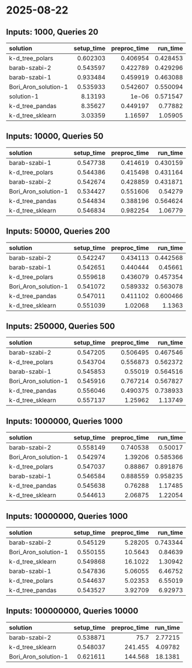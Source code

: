 # 2025-08-22

## Inputs: 1000, Queries 20

| solution             |   setup_time |   preproc_time |   run_time |
|:---------------------|-------------:|---------------:|-----------:|
| k-d_tree_polars      |     0.602303 |       0.406954 |   0.428453 |
| barab-szabi-2        |     0.543597 |       0.422789 |   0.429296 |
| barab-szabi-1        |     0.933484 |       0.459919 |   0.463088 |
| Bori_Aron_solution-1 |     0.535933 |       0.542607 |   0.550094 |
| solution-1           |     8.13193  |       1e-06    |   0.571547 |
| k-d_tree_pandas      |     8.35627  |       0.449197 |   0.77882  |
| k-d_tree_sklearn     |     3.03359  |       1.16597  |   1.05905  |

## Inputs: 10000, Queries 50

| solution             |   setup_time |   preproc_time |   run_time |
|:---------------------|-------------:|---------------:|-----------:|
| barab-szabi-1        |     0.547738 |       0.414619 |   0.430159 |
| k-d_tree_polars      |     0.544386 |       0.415498 |   0.431164 |
| barab-szabi-2        |     0.542674 |       0.428859 |   0.431871 |
| Bori_Aron_solution-1 |     0.534427 |       0.551606 |   0.54279  |
| k-d_tree_pandas      |     0.544834 |       0.388196 |   0.564624 |
| k-d_tree_sklearn     |     0.546834 |       0.982254 |   1.06779  |

## Inputs: 50000, Queries 200

| solution             |   setup_time |   preproc_time |   run_time |
|:---------------------|-------------:|---------------:|-----------:|
| barab-szabi-2        |     0.542247 |       0.434113 |   0.442568 |
| barab-szabi-1        |     0.542651 |       0.440444 |   0.45661  |
| k-d_tree_polars      |     0.559618 |       0.436079 |   0.457354 |
| Bori_Aron_solution-1 |     0.541072 |       0.589332 |   0.563078 |
| k-d_tree_pandas      |     0.547011 |       0.411102 |   0.600466 |
| k-d_tree_sklearn     |     0.551039 |       1.02068  |   1.1363   |

## Inputs: 250000, Queries 500

| solution             |   setup_time |   preproc_time |   run_time |
|:---------------------|-------------:|---------------:|-----------:|
| barab-szabi-2        |     0.547205 |       0.506495 |   0.467546 |
| k-d_tree_polars      |     0.543704 |       0.556873 |   0.562372 |
| barab-szabi-1        |     0.545853 |       0.55019  |   0.564516 |
| Bori_Aron_solution-1 |     0.545916 |       0.767214 |   0.567827 |
| k-d_tree_pandas      |     0.556046 |       0.490375 |   0.738933 |
| k-d_tree_sklearn     |     0.557137 |       1.25962  |   1.13749  |

## Inputs: 1000000, Queries 1000

| solution             |   setup_time |   preproc_time |   run_time |
|:---------------------|-------------:|---------------:|-----------:|
| barab-szabi-2        |     0.558149 |       0.740538 |   0.50017  |
| Bori_Aron_solution-1 |     0.542974 |       1.39206  |   0.585366 |
| k-d_tree_polars      |     0.547037 |       0.88867  |   0.891876 |
| barab-szabi-1        |     0.546584 |       0.888559 |   0.958235 |
| k-d_tree_pandas      |     0.545638 |       0.76288  |   1.17485  |
| k-d_tree_sklearn     |     0.544613 |       2.06875  |   1.22054  |

## Inputs: 10000000, Queries 1000

| solution             |   setup_time |   preproc_time |   run_time |
|:---------------------|-------------:|---------------:|-----------:|
| barab-szabi-2        |     0.545129 |        5.28205 |   0.743344 |
| Bori_Aron_solution-1 |     0.550155 |       10.5643  |   0.84639  |
| k-d_tree_sklearn     |     0.549868 |       16.1022  |   1.30942  |
| barab-szabi-1        |     0.547836 |        5.06055 |   6.46752  |
| k-d_tree_polars      |     0.544637 |        5.02353 |   6.55019  |
| k-d_tree_pandas      |     0.543527 |        3.92709 |   6.92973  |

## Inputs: 100000000, Queries 10000

| solution             |   setup_time |   preproc_time |   run_time |
|:---------------------|-------------:|---------------:|-----------:|
| barab-szabi-2        |     0.538871 |         75.7   |    2.77215 |
| k-d_tree_sklearn     |     0.548037 |        241.455 |    4.09782 |
| Bori_Aron_solution-1 |     0.621611 |        144.568 |   18.1381  |